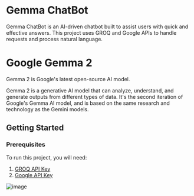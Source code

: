 # Gemma ChatBot

Gemma ChatBot is an AI-driven chatbot built to assist users with quick and effective answers. This project uses GROQ and Google APIs to handle requests and process natural language.

# Google Gemma 2

Gemma 2 is Google's latest open-source AI model.

Gemma 2 is a generative AI model that can analyze, understand, and generate outputs from different types of data. It's the second iteration of Google's Gemma AI model, and is based on the same research and technology as the Gemini models.

## Getting Started

### Prerequisites

To run this project, you will need:

1. [GROQ API Key](https://console.groq.com/keys)
2. [Google API Key](https://aistudio.google.com/u/2/apikey)

![image](https://github.com/user-attachments/assets/f5fb5ccf-7719-43ab-b8d6-68fc457f132a)
